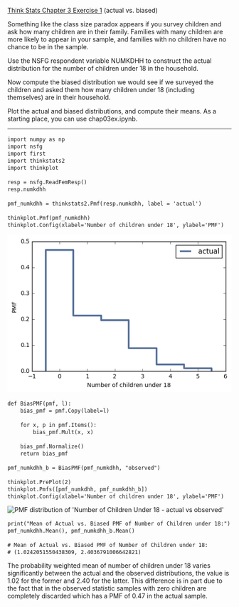 [Think Stats Chapter 3 Exercise 1](http://greenteapress.com/thinkstats2/html/thinkstats2004.html#toc31) (actual vs. biased)

Something like the class size paradox appears if you survey children and ask how many children are in their family. Families with many children are more likely to appear in your sample, and families with no children have no chance to be in the sample.

Use the NSFG respondent variable NUMKDHH to construct the actual distribution for the number of children under 18 in the household.

Now compute the biased distribution we would see if we surveyed the children and asked them how many children under 18 (including themselves) are in their household.

Plot the actual and biased distributions, and compute their means. As a starting place, you can use chap03ex.ipynb.

-----
```
import numpy as np
import nsfg
import first
import thinkstats2
import thinkplot

resp = nsfg.ReadFemResp()
resp.numkdhh

pmf_numkdhh = thinkstats2.Pmf(resp.numkdhh, label = 'actual')

thinkplot.Pmf(pmf_numkdhh)
thinkplot.Config(xlabel='Number of children under 18', ylabel='PMF')
```

![PMF distribution of 'Number of Children Under 18 - actual'](/statistics/3-1-actual_biased_pmf1.png?raw=true "PMF distribution of 'Number of Children Under 18 - actual")

```
def BiasPMF(pmf, l):
    bias_pmf = pmf.Copy(label=l)

    for x, p in pmf.Items():
        bias_pmf.Mult(x, x)

    bias_pmf.Normalize()
    return bias_pmf

pmf_numkdhh_b = BiasPMF(pmf_numkdhh, "observed")

thinkplot.PrePlot(2)
thinkplot.Pmfs([pmf_numkdhh, pmf_numkdhh_b])
thinkplot.Config(xlabel='Number of children under 18', ylabel='PMF')
```
![PMF distribution of 'Number of Children Under 18 - actual vs observed'](https://github.com/ausiddiqui/dsp/tree/master/statistics/3-1-actual_biased_pmf2.png "PMF distribution of 'Number of Children Under 18 - actual vs observed")

```
print("Mean of Actual vs. Biased PMF of Number of Children under 18:")
pmf_numkdhh.Mean(), pmf_numkdhh_b.Mean()

# Mean of Actual vs. Biased PMF of Number of Children under 18:
# (1.0242051550438309, 2.4036791006642821)
```
The probability weighted mean of number of children under 18 varies significantly between the actual and the observed distributions, the value is 1.02 for the former and 2.40 for the latter. This difference is in part due to the fact that in the observed statistic samples with zero children are completely discarded which has a PMF of 0.47 in the actual sample. 
